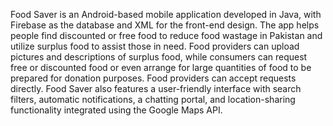 Food Saver is an Android-based mobile application developed in Java, with Firebase as the database and XML for the front-end design. The app helps people find discounted or free food to reduce food wastage in Pakistan and utilize surplus food to assist those in need. Food providers can upload pictures and descriptions of surplus food, while consumers can request free or discounted food or even arrange for large quantities of food to be prepared for donation purposes. Food providers can accept requests directly. Food Saver also features a user-friendly interface with search filters, automatic notifications, a chatting portal, and location-sharing functionality integrated using the Google Maps API.
